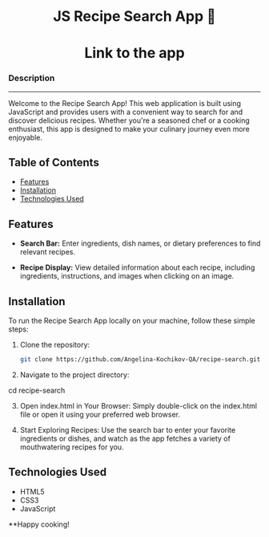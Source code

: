 <h1 align="center">JS Recipe Search App 🥦</a> 
<h1 align="center">Link to the app <a href="https://helpful-satin-rest.glitch.me/" target="_blank"></a> 


<h3>Description</h3>
<hr>

<p>Welcome to the Recipe Search App! This web application is built using JavaScript and provides users with a convenient way to search for and discover delicious recipes. Whether you're a seasoned chef or a cooking enthusiast, this app is designed to make your culinary journey even more enjoyable.</p>

## Table of Contents

- [Features](#features)
- [Installation](#installation)
- [Technologies Used](#technologies-used)


## Features

- **Search Bar:** Enter ingredients, dish names, or dietary preferences to find relevant recipes.

- **Recipe Display:** View detailed information about each recipe, including ingredients, instructions, and images when clicking on an image.

## Installation

<p>To run the Recipe Search App locally on your machine, follow these simple steps:</p>

1. Clone the repository:

   ```bash
   git clone https://github.com/Angelina-Kochikov-QA/recipe-search.git

2. Navigate to the project directory:

cd recipe-search

3. Open index.html in Your Browser:
Simply double-click on the index.html file or open it using your preferred web browser.

4. Start Exploring Recipes:
Use the search bar to enter your favorite ingredients or dishes, and watch as the app fetches a variety of mouthwatering recipes for you.

## Technologies Used

<ul>
   <li>HTML5</li>
   <li>CSS3</li>
   <li>JavaScript</li>
</ul>

**Happy cooking!







